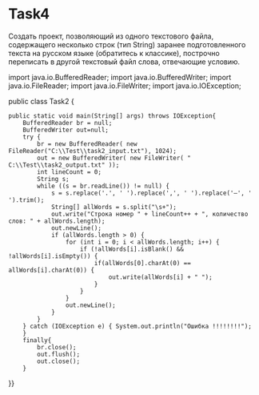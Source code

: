 # Task4
Создать проект, позволяющий из одного текстового  файла, содержащего несколько строк (тип String) заранее  подготовленного текста на русском языке (обратитесь к классике),  построчно переписать в другой текстовый файл слова, отвечающие  условию.

import java.io.BufferedReader;
import java.io.BufferedWriter;
import java.io.FileReader;
import java.io.FileWriter;
import java.io.IOException;


public class Task2 {

	public static void main(String[] args) throws IOException{ 
		BufferedReader br = null;
		BufferedWriter out=null;
		try {
			br = new BufferedReader( new FileReader("C:\\Test\\task2_input.txt"), 1024);
			out = new BufferedWriter( new FileWriter( " C:\\Test\\task2_output.txt" ));
			int lineCount = 0;
			String s;
			while ((s = br.readLine()) != null) {
				s = s.replace('.', ' ').replace(',', ' ').replace('—', ' ').trim();
				String[] allWords = s.split("\s+");
				out.write("Строка номер " + lineCount++ + ", количество слов: " + allWords.length);
				out.newLine();
				if (allWords.length > 0) {					
					for (int i = 0; i < allWords.length; i++) {
						if (!allWords[i].isBlank() && !allWords[i].isEmpty()) {
							if(allWords[0].charAt(0) == allWords[i].charAt(0)) {
								out.write(allWords[i] + " ");
							}	
						}
					}	
					out.newLine();
				}
			}
		} catch (IOException e) { System.out.println("Ошибка !!!!!!!!");
		}
		finally{
			br.close();
			out.flush();
			out.close();
		}
}}
